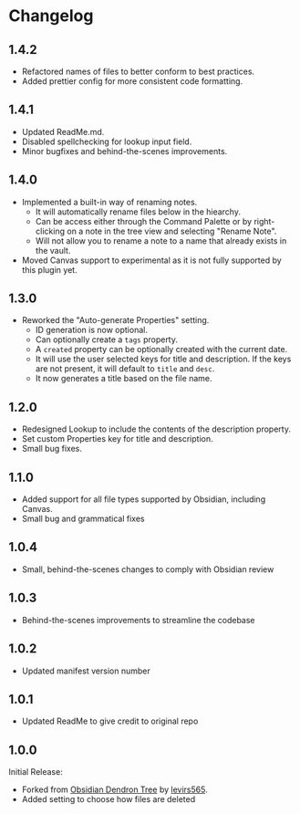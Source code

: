 # Changelog

## 1.4.2

- Refactored names of files to better conform to best practices.
- Added prettier config for more consistent code formatting.

## 1.4.1

- Updated ReadMe.md.
- Disabled spellchecking for lookup input field.
- Minor bugfixes and behind-the-scenes improvements.

## 1.4.0

- Implemented a built-in way of renaming notes.
  - It will automatically rename files below in the hiearchy.
  - Can be access either through the Command Palette or by right-clicking on a note in the tree view and selecting "Rename Note".
  - Will not allow you to rename a note to a name that already exists in the vault.
- Moved Canvas support to experimental as it is not fully supported by this plugin yet.

## 1.3.0

- Reworked the "Auto-generate Properties" setting.
  - ID generation is now optional.
  - Can optionally create a `tags` property.
  - A `created` property can be optionally created with the current date.
  - It will use the user selected keys for title and description. If the keys are not present, it will default to `title` and `desc`.
  - It now generates a title based on the file name.

## 1.2.0

- Redesigned Lookup to include the contents of the description property.
- Set custom Properties key for title and description.
- Small bug fixes.

## 1.1.0

- Added support for all file types supported by Obsidian, including Canvas.
- Small bug and grammatical fixes

## 1.0.4

- Small, behind-the-scenes changes to comply with Obsidian review

## 1.0.3

- Behind-the-scenes improvements to streamline the codebase

## 1.0.2

- Updated manifest version number

## 1.0.1

- Updated ReadMe to give credit to original repo

## 1.0.0

Initial Release:

- Forked from [Obsidian Dendron Tree](https://github.com/levirs565/obsidian-dendron-tree) by [levirs565](https://github.com/levirs565).
- Added setting to choose how files are deleted
